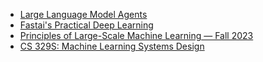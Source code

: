 * [Large Language Model Agents](https://llmagents-learning.org/f24)
* [Fastai's Practical Deep Learning](https://course.fast.ai/)
* [Principles of Large-Scale Machine Learning — Fall 2023](https://www.cs.cornell.edu/courses/cs4787/2023fa/)
* [CS 329S: Machine Learning Systems Design](https://stanford-cs329s.github.io/syllabus.html)

